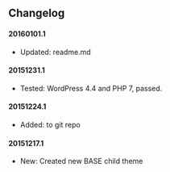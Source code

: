 ## Changelog

#### 20160101.1
* Updated: readme.md

#### 20151231.1
* Tested: WordPress 4.4 and PHP 7, passed.

#### 20151224.1
* Added: to git repo

#### 20151217.1
* New: Created new BASE child theme

